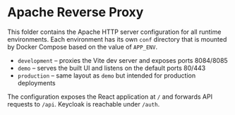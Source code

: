# Apache Reverse Proxy

This folder contains the Apache HTTP server configuration for all runtime environments.
Each environment has its own `conf` directory that is mounted by Docker Compose
based on the value of `APP_ENV`.

- `development` – proxies the Vite dev server and exposes ports 8084/8085
- `demo` – serves the built UI and listens on the default ports 80/443
- `production` – same layout as `demo` but intended for production deployments

The configuration exposes the React application at `/` and forwards API requests
to `/api`. Keycloak is reachable under `/auth`.
